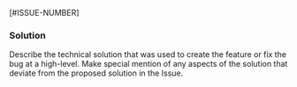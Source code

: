 [#ISSUE-NUMBER]

### Solution
Describe the technical solution that was used to create the feature or fix the bug at a high-level.
Make special mention of any aspects of the solution that deviate from the proposed solution in the
Issue.
